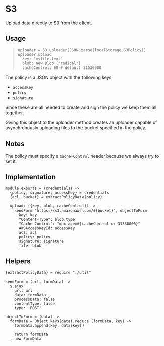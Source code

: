 S3
====

Upload data directly to S3 from the client.

Usage
-----

>     uploader = S3.uploader(JSON.parse(localStorage.S3Policy))
>     uploader.upload
>       key: "myfile.text"
>       blob: new Blob ["radical"]
>       cacheControl: 60 # default 31536000

The policy is a JSON object with the following keys:

- `accessKey`
- `policy`
- `signature`

Since these are all needed to create and sign the policy we keep them all
together.

Giving this object to the uploader method creates an uploader capable of
asynchronously uploading files to the bucket specified in the policy.

Notes
-----

The policy must specify a `Cache-Control` header because we always try to set it.

Implementation
--------------

    module.exports = (credentials) ->
      {policy, signature, accessKey} = credentials
      {acl, bucket} = extractPolicyData(policy)

      upload: ({key, blob, cacheControl}) ->
        sendForm "https://s3.amazonaws.com/#{bucket}", objectToForm
          key: key
          "Content-Type": blob.type
          "Cache-Control": "max-age=#{cacheControl or 31536000}"
          AWSAccessKeyId: accessKey
          acl: acl
          policy: policy
          signature: signature
          file: blob

Helpers
-------

    {extractPolicyData} = require "./util"

    sendForm = (url, formData) ->
      $.ajax
        url: url
        data: formData
        processData: false
        contentType: false
        type: 'POST'

    objectToForm = (data) ->
      formData = Object.keys(data).reduce (formData, key) ->
        formData.append(key, data[key])

        return formData
      , new FormData

